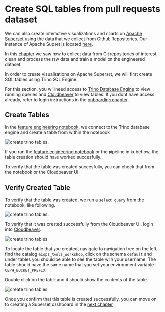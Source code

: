 # Create SQL tables from pull requests dataset

We can also create interactive visualizations and charts on [Apache Superset](https://superset.apache.org/) using the data that we collect from Github Repositories. Our instance of Apache Supset is located [here](https://oauth-openshift.apps.smaug.na.operate-first.cloud/).

In this [chapter](./model_development.md) we saw how to collect data from Git repositories of interest, clean and process the raw data and train a model on the engineered dataset.

In order to create visualizations on Apache Superset, we will first create SQL tables using Trino SQL Engine.

For this section, you will need access to [Trino Database Engine](https://trino-aiops-tools-workshop.apps.smaug.na.operate-first.cloud) to view running queries and [Cloudbeaver](http://cloudbeaver-aiops-tools-workshop.apps.smaug.na.operate-first.cloud/) to view tables. If you dont have access already, refer to login instructions in the [onboarding chapter](./onboarding.md).

## Create Tables

In the [feature engineering notebook](../../notebooks/time-to-merge-prediction/workshop/02_feature_engineering.ipynb), we connect to the Trino database engine and create a table from within the notebook.

![create trino tables](../assets/images/trino-create-table.png).

If you ran the [feature engineering notebook](../../notebooks/time-to-merge-prediction/workshop/02_feature_engineering.ipynb) or the pipeline in kubeflow, the table creation should have worked succesfully.

To verify that the table was created succesfully, you can check that from the notebook or the Cloudbeaver UI.

## Verify Created Table

To verify that the table was created, we run a `select query` from the notebook, like following.

![create trino tables](../assets/images/trino-view-table.png).

To verify that it was created successfully from the Cloudbeaver UI, login into [Cloudbeaver](http://cloudbeaver-aiops-tools-workshop.apps.smaug.na.operate-first.cloud/).

![create trino tables](../assets/images/cloudbeaver-logged-in.png)

To locate the table that you created, navigate to navigation tree on the left, find the catalog `aiops_tools_workshop`, click on the schema `default` and under tables you should be able to see the table with your username. The table should have the same name that you set your environment variable `CEPH_BUCKET_PREFIX`.

Double click on the table and it should show the contents of the table.

![create trino tables](../assets/images/cloudbeaver-view-table.png)


Once you confirm that this table is created successfully, you can move on to creating a Superset dashboard in the [next chapter](./visualization_dashboard.md)
